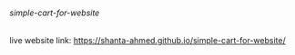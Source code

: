 ﻿###### simple-cart-for-website
 live website link: https://shanta-ahmed.github.io/simple-cart-for-website/
